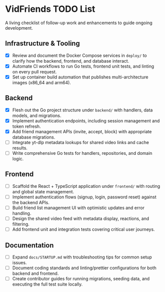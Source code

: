 # VidFriends TODO List

A living checklist of follow-up work and enhancements to guide ongoing development.

## Infrastructure & Tooling
- [x] Review and document the Docker Compose services in `deploy/` to clarify how the backend, frontend, and database interact.
- [x] Automate CI workflows to run Go tests, frontend unit tests, and linting on every pull request.
- [x] Set up container build automation that publishes multi-architecture images (x86_64 and arm64).

## Backend
- [x] Flesh out the Go project structure under `backend/` with handlers, data models, and migrations.
- [x] Implement authentication endpoints, including session management and token refresh.
- [x] Add friend management APIs (invite, accept, block) with appropriate database migrations.
- [ ] Integrate yt-dlp metadata lookups for shared video links and cache results.
- [ ] Write comprehensive Go tests for handlers, repositories, and domain logic.

## Frontend
- [ ] Scaffold the React + TypeScript application under `frontend/` with routing and global state management.
- [ ] Implement authentication flows (signup, login, password reset) against the backend APIs.
- [ ] Build friend list management UI with optimistic updates and error handling.
- [ ] Design the shared video feed with metadata display, reactions, and filtering.
- [ ] Add frontend unit and integration tests covering critical user journeys.

## Documentation
- [ ] Expand `docs/STARTUP.md` with troubleshooting tips for common setup issues.
- [ ] Document coding standards and linting/prettier configurations for both backend and frontend.
- [ ] Create contributor guides for running migrations, seeding data, and executing the full test suite locally.
